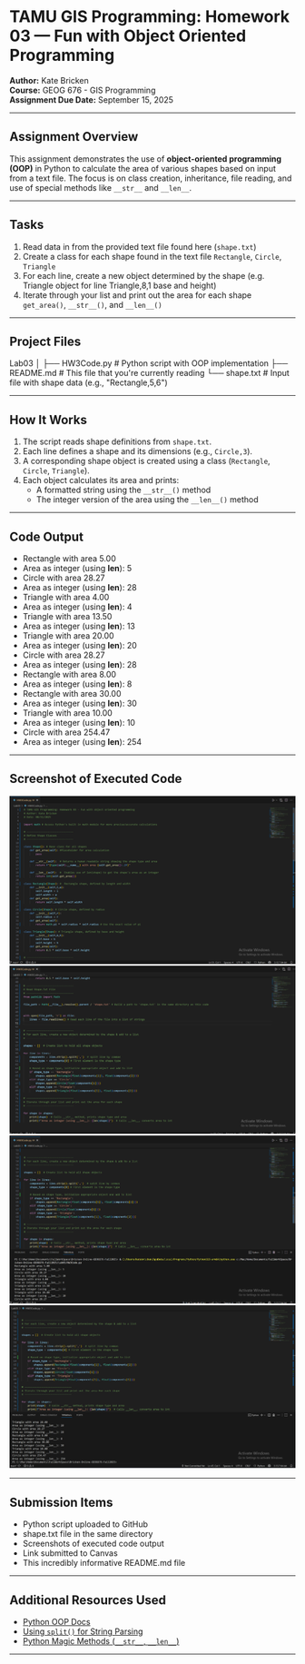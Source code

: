 # TAMU GIS Programming: Homework 03 — Fun with Object Oriented Programming

**Author:** Kate Bricken  
**Course:** GEOG 676 - GIS Programming  
**Assignment Due Date:** September 15, 2025  

---

## Assignment Overview

This assignment demonstrates the use of **object-oriented programming (OOP)** in Python to calculate the area of various shapes based on input from a text file. The focus is on class creation, inheritance, file reading, and use of special methods like `__str__` and `__len__`.

---

## Tasks

1. Read data in from the provided text file found here (`shape.txt`)  
2. Create a class for each shape found in the text file `Rectangle`, `Circle`, `Triangle`  
3. For each line, create a new object determined by the shape (e.g. Triangle object for line Triangle,8,1 base and height)
4. Iterate through your list and print out the area for each shape  `get_area()`, `__str__()`, and `__len__()`  

---

## Project Files
Lab03
│ 
├── HW3Code.py # Python script with OOP implementation
├── README.md # This file that you're currently reading
└── shape.txt # Input file with shape data (e.g., "Rectangle,5,6")


---

## How It Works

1. The script reads shape definitions from `shape.txt`.
2. Each line defines a shape and its dimensions (e.g., `Circle,3`).
3. A corresponding shape object is created using a class (`Rectangle`, `Circle`, `Triangle`).
4. Each object calculates its area and prints:
   - A formatted string using the `__str__()` method
   - The integer version of the area using the `__len__()` method

---

## Code Output
- Rectangle with area 5.00
- Area as integer (using __len__): 5
- Circle with area 28.27
- Area as integer (using __len__): 28
- Triangle with area 4.00
- Area as integer (using __len__): 4
- Triangle with area 13.50
- Area as integer (using __len__): 13
- Triangle with area 20.00
- Area as integer (using __len__): 20
- Circle with area 28.27
- Area as integer (using __len__): 28
- Rectangle with area 8.00
- Area as integer (using __len__): 8
- Rectangle with area 30.00
- Area as integer (using __len__): 30
- Triangle with area 10.00
- Area as integer (using __len__): 10
- Circle with area 254.47
- Area as integer (using __len__): 254

---

## Screenshot of Executed Code

![HW03 Screenshot #1](https://github.com/KTB2025/Bricken-Online-GEOG676-Fall2025/blob/main/Lab03/Bricken_GEOG676_HW3.png?raw=true)
![HW03 Screenshot #2](https://github.com/KTB2025/Bricken-Online-GEOG676-Fall2025/blob/main/Lab03/Bricken_GEOG676_HW3_2.png?raw=true)
![HW03 Screenshot #3](https://github.com/KTB2025/Bricken-Online-GEOG676-Fall2025/blob/main/Lab03/Bricken_GEOG676_HW3_3.png?raw=true)
![HW03 Screenshot #4](https://github.com/KTB2025/Bricken-Online-GEOG676-Fall2025/blob/main/Lab03/Bricken_GEOG676_HW3_4.png?raw=true)

---

## Submission Items

- Python script uploaded to GitHub
- shape.txt file in the same directory
- Screenshots of executed code output
- Link submitted to Canvas
- This incredibly informative README.md file

---

## Additional Resources Used

- [Python OOP Docs](https://docs.python.org/3/tutorial/classes.html)
- [Using `split()` for String Parsing](https://docs.python.org/3/library/stdtypes.html#str.split)
- [Python Magic Methods (`__str__`, `__len__`)](https://rszalski.github.io/magicmethods/)

---
